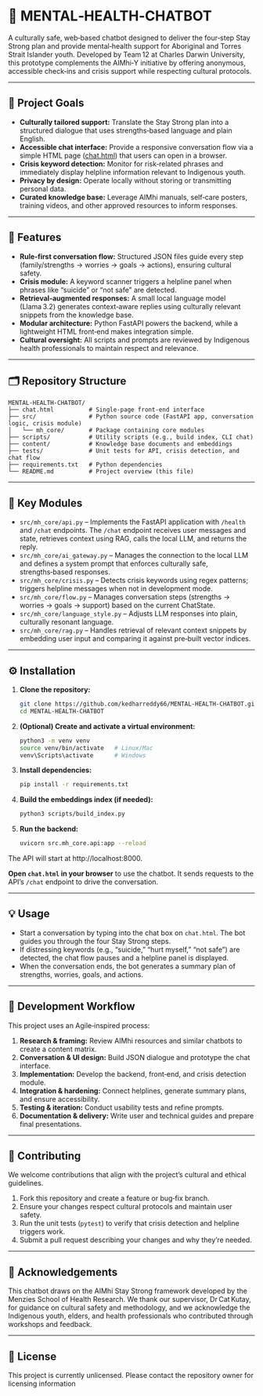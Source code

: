 # 🧠 MENTAL‑HEALTH‑CHATBOT

A culturally safe, web‑based chatbot designed to deliver the four‑step Stay Strong plan and provide mental‑health support for Aboriginal and Torres Strait Islander youth. Developed by Team 12 at Charles Darwin University, this prototype complements the AIMhi‑Y initiative by offering anonymous, accessible check‑ins and crisis support while respecting cultural protocols.

---

## 🌟 Project Goals
- **Culturally tailored support:** Translate the Stay Strong plan into a structured dialogue that uses strengths‑based language and plain English.
- **Accessible chat interface:** Provide a responsive conversation flow via a simple HTML page ([chat.html](chat.html)) that users can open in a browser.
- **Crisis keyword detection:** Monitor for risk‑related phrases and immediately display helpline information relevant to Indigenous youth.
- **Privacy by design:** Operate locally without storing or transmitting personal data.
- **Curated knowledge base:** Leverage AIMhi manuals, self‑care posters, training videos, and other approved resources to inform responses.

---

## 🚀 Features
- **Rule‑first conversation flow:** Structured JSON files guide every step (family/strengths → worries → goals → actions), ensuring cultural safety.
- **Crisis module:** A keyword scanner triggers a helpline panel when phrases like “suicide” or “not safe” are detected.
- **Retrieval‑augmented responses:** A small local language model (Llama 3.2) generates context‑aware replies using culturally relevant snippets from the knowledge base.
- **Modular architecture:** Python FastAPI powers the backend, while a lightweight HTML front‑end makes integration simple.
- **Cultural oversight:** All scripts and prompts are reviewed by Indigenous health professionals to maintain respect and relevance.

---

## 🗂️ Repository Structure

```
MENTAL-HEALTH-CHATBOT/
├── chat.html          # Single-page front‑end interface
├── src/               # Python source code (FastAPI app, conversation logic, crisis module)
│   └── mh_core/       # Package containing core modules
├── scripts/           # Utility scripts (e.g., build index, CLI chat)
├── content/           # Knowledge base documents and embeddings
├── tests/             # Unit tests for API, crisis detection, and chat flow
├── requirements.txt   # Python dependencies
└── README.md          # Project overview (this file)
```

---

## 🧩 Key Modules
- `src/mh_core/api.py` – Implements the FastAPI application with `/health` and `/chat` endpoints. The `/chat` endpoint receives user messages and state, retrieves context using RAG, calls the local LLM, and returns the reply.
- `src/mh_core/ai_gateway.py` – Manages the connection to the local LLM and defines a system prompt that enforces culturally safe, strengths‑based responses.
- `src/mh_core/crisis.py` – Detects crisis keywords using regex patterns; triggers helpline messages when not in development mode.
- `src/mh_core/flow.py` – Manages conversation steps (strengths → worries → goals → support) based on the current ChatState.
- `src/mh_core/language_style.py` – Adjusts LLM responses into plain, culturally resonant language.
- `src/mh_core/rag.py` – Handles retrieval of relevant context snippets by embedding user input and comparing it against pre‑built vector indices.

---

## ⚙️ Installation

1. **Clone the repository:**
   ```bash
   git clone https://github.com/kedharreddy66/MENTAL-HEALTH-CHATBOT.git
   cd MENTAL-HEALTH-CHATBOT
   ```
2. **(Optional) Create and activate a virtual environment:**
   ```bash
   python3 -m venv venv
   source venv/bin/activate   # Linux/Mac
   venv\Scripts\activate      # Windows
   ```
3. **Install dependencies:**
   ```bash
   pip install -r requirements.txt
   ```
4. **Build the embeddings index (if needed):**
   ```bash
   python3 scripts/build_index.py
   ```
5. **Run the backend:**
   ```bash
   uvicorn src.mh_core.api:app --reload
   ```

The API will start at http://localhost:8000.

**Open `chat.html` in your browser** to use the chatbot. It sends requests to the API’s `/chat` endpoint to drive the conversation.

---

## 💡 Usage
- Start a conversation by typing into the chat box on `chat.html`. The bot guides you through the four Stay Strong steps.
- If distressing keywords (e.g., “suicide,” “hurt myself,” “not safe”) are detected, the chat flow pauses and a helpline panel is displayed.
- When the conversation ends, the bot generates a summary plan of strengths, worries, goals, and actions.

---

## 🔁 Development Workflow
This project uses an Agile‑inspired process:

1. **Research & framing:** Review AIMhi resources and similar chatbots to create a content matrix.
2. **Conversation & UI design:** Build JSON dialogue and prototype the chat interface.
3. **Implementation:** Develop the backend, front‑end, and crisis detection module.
4. **Integration & hardening:** Connect helplines, generate summary plans, and ensure accessibility.
5. **Testing & iteration:** Conduct usability tests and refine prompts.
6. **Documentation & delivery:** Write user and technical guides and prepare final presentations.

---

## 🤝 Contributing
We welcome contributions that align with the project’s cultural and ethical guidelines.

1. Fork this repository and create a feature or bug‑fix branch.
2. Ensure your changes respect cultural protocols and maintain user safety.
3. Run the unit tests (`pytest`) to verify that crisis detection and helpline triggers work.
4. Submit a pull request describing your changes and why they’re needed.

---

## 🙏 Acknowledgements
This chatbot draws on the AIMhi Stay Strong framework developed by the Menzies School of Health Research. We thank our supervisor, Dr Cat Kutay, for guidance on cultural safety and methodology, and we acknowledge the Indigenous youth, elders, and health professionals who contributed through workshops and feedback.

---

## 📄 License
This project is currently unlicensed. Please contact the repository owner for licensing information
